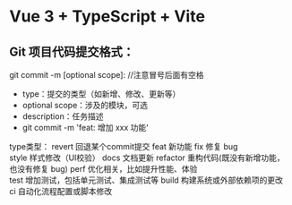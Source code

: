 # Vue 3 + TypeScript + Vite

## Git 项目代码提交格式：
git commit -m <type>[optional scope]: <description> //注意冒号后面有空格
- type：提交的类型（如新增、修改、更新等）
- optional scope：涉及的模块，可选
- description：任务描述
- git commit -m 'feat: 增加 xxx 功能'

type类型：
revert 	 回退某个commit提交 
feat	 新功能
fix	     修复 bug   
style	 样式修改（UI校验）
docs   	 文档更新 
refactor 重构代码(既没有新增功能，也没有修复 bug)
perf	 优化相关，比如提升性能、体验     
test 	 增加测试，包括单元测试、集成测试等
build  	 构建系统或外部依赖项的更改  
ci  	 自动化流程配置或脚本修改